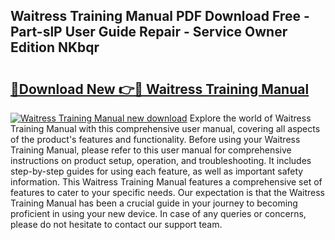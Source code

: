 ## Waitress Training Manual PDF Download Free - Part-slP User Guide Repair - Service Owner Edition NKbqr

# <h2><a href="http://cf2460.oget.top/?id=Waitress+Training+Manual">🔗Download New 👉🔴 Waitress Training Manual</a></h2>

[![Waitress Training Manual new download](https://i.imgur.com/5g1atiW.png)](http://cf2460.oget.top/?id=Waitress+Training+Manual)
Explore the world of Waitress Training Manual with this comprehensive user manual, covering all aspects of the product's features and functionality. Before using your Waitress Training Manual, please refer to this user manual for comprehensive instructions on product setup, operation, and troubleshooting. It includes step-by-step guides for using each feature, as well as important safety information. This Waitress Training Manual features a comprehensive set of features to cater to your specific needs. Our expectation is that the Waitress Training Manual has been a crucial guide in your journey to becoming proficient in using your new device. In case of any queries or concerns, please do not hesitate to contact our support team.

